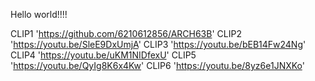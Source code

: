 Hello world!!!!

CLIP1 'https://github.com/6210612856/ARCH63B'
CLIP2 'https://youtu.be/SleE9DxUmjA'
CLIP3 'https://youtu.be/bEB14Fw24Ng'
CLIP4 'https://youtu.be/uKM1NIDfexU'
CLIP5 'https://youtu.be/QyIg8K6x4Kw'
CLIP6 'https://youtu.be/8yz6e1JNXKo'
